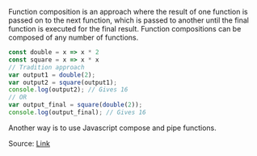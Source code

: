 Function composition is an approach where the result of one function is passed on to the next function, which is passed to another until the final function is executed for the final result. Function compositions can be composed of any number of functions.

```Javascript
const double = x => x * 2
const square = x => x * x
// Tradition approach
var output1 = double(2);
var output2 = square(output1);
console.log(output2); // Gives 16
// OR
var output_final = square(double(2));
console.log(output_final); // Gives 16
```

Another way is to use Javascript compose and pipe functions.

Source: [Link](https://www.educative.io/answers/function-composition-in-javascript)
